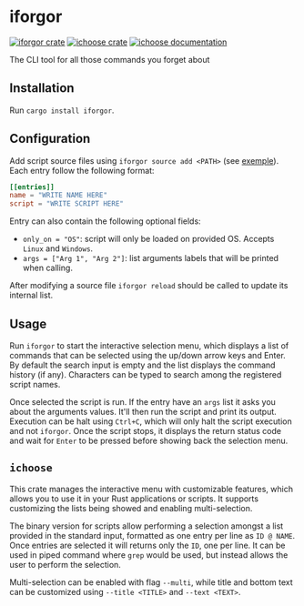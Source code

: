 # iforgor

[![iforgor crate](https://img.shields.io/crates/v/iforgor.svg)](https://crates.io/crates/iforgor)
[![ichoose crate](https://img.shields.io/crates/v/ichoose.svg)](https://crates.io/crates/ichoose)
[![ichoose documentation](https://docs.rs/ichoose/badge.svg)](https://docs.rs/ichoose)

The CLI tool for all those commands you forget about

## Installation

Run `cargo install iforgor`.

## Configuration

Add script source files using `iforgor source add <PATH>` (see [exemple](iforgor/exemple.toml)).
Each entry follow the following format:

```toml
[[entries]]
name = "WRITE NAME HERE"
script = "WRITE SCRIPT HERE"
```

Entry can also contain the following optional fields:
- `only_on = "OS"`: script will only be loaded on provided OS. Accepts `Linux` and `Windows`.
- `args = ["Arg 1", "Arg 2"]`: list arguments labels that will be printed when calling.

After modifying a source file `iforgor reload` should be called to update its internal list.

## Usage

Run `iforgor` to start the interactive selection menu, which displays a list of commands that
can be selected using the up/down arrow keys and Enter. By default the search input is empty and
the list displays the command history (if any). Characters can be typed to search among the
registered script names.

Once selected the script is run. If the entry have an `args` list it asks you about the
arguments values. It'll then run the script and print its output. Execution can be halt using
`Ctrl+C`, which will only halt the script execution and not `iforgor`. Once the script stops, it
displays the return status code and wait for `Enter` to be pressed before showing back the selection
menu.

## `ichoose`

This crate manages the interactive menu with customizable features, which allows you to use it
in your Rust applications or scripts. It supports customizing the lists being showed and enabling
multi-selection.

The binary version for scripts allow performing a selection amongst a list provided in the
standard input, formatted as one entry per line as `ID @ NAME`. Once entries are selected it will
returns only the `ID`, one per line. It can be used in piped command where `grep` would be used,
but instead allows the user to perform the selection.

Multi-selection can be enabled with flag `--multi`, while title and bottom text can be customized
using `--title <TITLE>` and `--text <TEXT>`. 